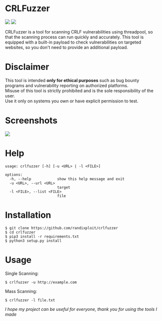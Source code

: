 # CRLFuzzer
<a href="https://www.python.org/"><img src="https://img.shields.io/badge/python-3.x-blue.svg"></a>
<a href="https://opensource.org/license/MIT"><img src="https://img.shields.io/badge/license-MIT-green.svg"></a>

CRLFuzzer is a tool for scanning CRLF vulnerabilities using threadpool, so that the scanning process can run quickly and accurately. This tool is equipped with a built-in payload to check vulnerabilities on targeted websites, so you don't need to provide an additional payload.

# Disclaimer

This tool is intended **only for ethical purposes** such as bug bounty programs and vulnerability reporting on authorized platforms.  
Misuse of this tool is strictly prohibited and is the sole responsibility of the user.  
Use it only on systems you own or have explicit permission to test.

# Screenshots

<img src="https://raw.githubusercontent.com/randixploit/crlfuzzer/refs/heads/main/images/Screenshot_20250127-183928.jpg">

# Help

```
usage: crlfuzzer [-h] [-u <URL> | -l <FILE>]

options:
  -h, --help            show this help message and exit
  -u <URL>, --url <URL>
                        target
  -l <FILE>, --list <FILE>
                        file
```

# Installation

```
$ git clone https://github.com/randixploit/crlfuzzer
$ cd crlfuzzer
$ pip3 install -r requirements.txt
$ python3 setup.py install
```

# Usage

Single Scanning:
```
$ crlfuzzer -u http://example.com
```

Mass Scanning:
```
$ crlfuzzer -l file.txt
```

<i>I hope my project can be useful for everyone, thank you for using the tools I made</i>
